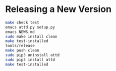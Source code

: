 Releasing a New Version
=======================

```bash
make check test
emacs attd.py setup.py
emacs NEWS.md
sudo make install clean
make test-installed
tools/release
make push clean
sudo pip3 uninstall attd
sudo pip3 install attd
make test-installed
```
